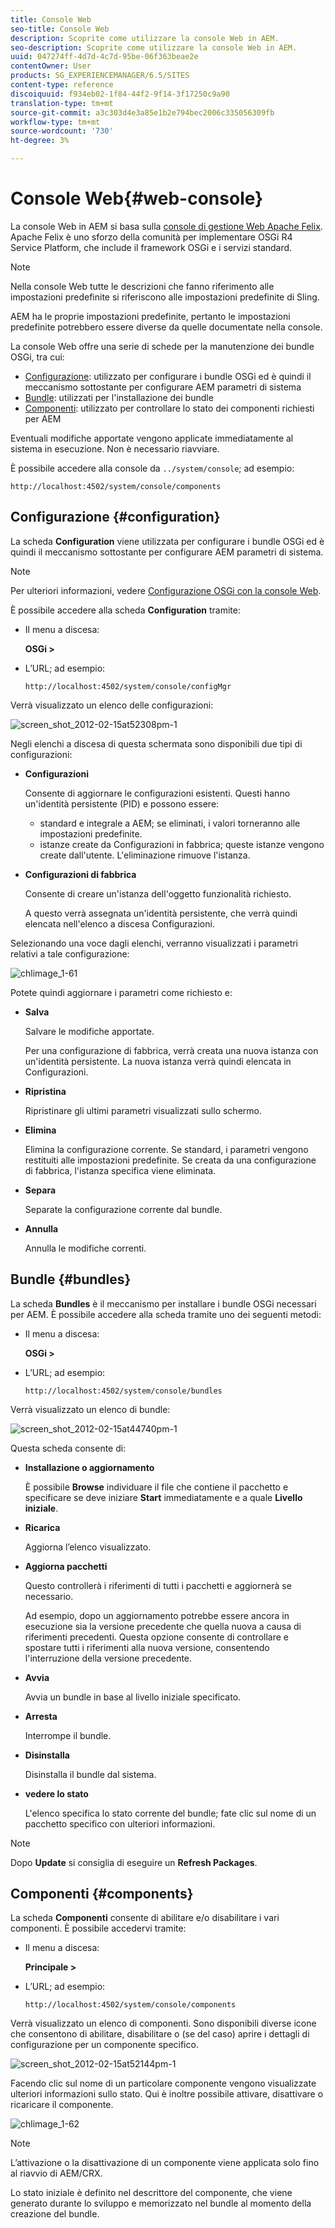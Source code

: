 ```yaml
---
title: Console Web
seo-title: Console Web
description: Scoprite come utilizzare la console Web in AEM.
seo-description: Scoprite come utilizzare la console Web in AEM.
uuid: 047274ff-4d7d-4c7d-95be-06f363beae2e
contentOwner: User
products: SG_EXPERIENCEMANAGER/6.5/SITES
content-type: reference
discoiquuid: f934eb02-1f84-44f2-9f14-3f17250c9a90
translation-type: tm+mt
source-git-commit: a3c303d4e3a85e1b2e794bec2006c335056309fb
workflow-type: tm+mt
source-wordcount: '730'
ht-degree: 3%

---
```



# Console Web{#web-console}

La console Web in AEM si basa sulla [console di gestione Web Apache Felix](https://felix.apache.org/documentation/subprojects/apache-felix-web-console.html). Apache Felix è uno sforzo della comunità per implementare OSGi R4 Service Platform, che include il framework OSGi e i servizi standard.

>[!NOTE]
>
>Nella console Web tutte le descrizioni che fanno riferimento alle impostazioni predefinite si riferiscono alle impostazioni predefinite di Sling.
>
>AEM ha le proprie impostazioni predefinite, pertanto le impostazioni predefinite potrebbero essere diverse da quelle documentate nella console.

La console Web offre una serie di schede per la manutenzione dei bundle OSGi, tra cui:

* [Configurazione](#configuration): utilizzato per configurare i bundle OSGi ed è quindi il meccanismo sottostante per configurare AEM parametri di sistema
* [Bundle](#bundles): utilizzati per l&#39;installazione dei bundle
* [Componenti](#components): utilizzato per controllare lo stato dei componenti richiesti per AEM

Eventuali modifiche apportate vengono applicate immediatamente al sistema in esecuzione. Non è necessario riavviare.

È possibile accedere alla console da `../system/console`; ad esempio:

`http://localhost:4502/system/console/components`

## Configurazione {#configuration}

La scheda **Configuration** viene utilizzata per configurare i bundle OSGi ed è quindi il meccanismo sottostante per configurare AEM parametri di sistema.

>[!NOTE]
>
>Per ulteriori informazioni, vedere [Configurazione OSGi con la console Web](/help/sites-deploying/configuring-osgi.md#osgi-configuration-with-the-web-console).

È possibile accedere alla scheda **Configuration** tramite:

* Il menu a discesa:

   **OSGi >**

* L’URL; ad esempio:

   `http://localhost:4502/system/console/configMgr`

Verrà visualizzato un elenco delle configurazioni:

![screen_shot_2012-02-15at52308pm-1](assets/screen_shot_2012-02-15at52308pm-1.png)

Negli elenchi a discesa di questa schermata sono disponibili due tipi di configurazioni:

* **Configurazioni**

   Consente di aggiornare le configurazioni esistenti. Questi hanno un&#39;identità persistente (PID) e possono essere:

   * standard e integrale a AEM; se eliminati, i valori torneranno alle impostazioni predefinite.
   * istanze create da Configurazioni in fabbrica; queste istanze vengono create dall&#39;utente. L&#39;eliminazione rimuove l&#39;istanza.

* **Configurazioni di fabbrica**

   Consente di creare un&#39;istanza dell&#39;oggetto funzionalità richiesto.

   A questo verrà assegnata un&#39;identità persistente, che verrà quindi elencata nell&#39;elenco a discesa Configurazioni.

Selezionando una voce dagli elenchi, verranno visualizzati i parametri relativi a tale configurazione:

![chlimage_1-61](assets/chlimage_1-61.png)

Potete quindi aggiornare i parametri come richiesto e:

* **Salva**

   Salvare le modifiche apportate.

   Per una configurazione di fabbrica, verrà creata una nuova istanza con un&#39;identità persistente. La nuova istanza verrà quindi elencata in Configurazioni.

* **Ripristina**

   Ripristinare gli ultimi parametri visualizzati sullo schermo.

* **Elimina**

   Elimina la configurazione corrente. Se standard, i parametri vengono restituiti alle impostazioni predefinite. Se creata da una configurazione di fabbrica, l&#39;istanza specifica viene eliminata.

* **Separa**

   Separate la configurazione corrente dal bundle.

* **Annulla**

   Annulla le modifiche correnti.

## Bundle {#bundles}

La scheda **Bundles** è il meccanismo per installare i bundle OSGi necessari per AEM. È possibile accedere alla scheda tramite uno dei seguenti metodi:

* Il menu a discesa:

   **OSGi >**

* L’URL; ad esempio:

   `http://localhost:4502/system/console/bundles`

Verrà visualizzato un elenco di bundle:

![screen_shot_2012-02-15at44740pm-1](assets/screen_shot_2012-02-15at44740pm-1.png)

Questa scheda consente di:

* **Installazione o aggiornamento**

   È possibile **Browse** individuare il file che contiene il pacchetto e specificare se deve iniziare **Start** immediatamente e a quale **Livello iniziale**.

* **Ricarica**

   Aggiorna l’elenco visualizzato.

* **Aggiorna pacchetti**

   Questo controllerà i riferimenti di tutti i pacchetti e aggiornerà se necessario.

   Ad esempio, dopo un aggiornamento potrebbe essere ancora in esecuzione sia la versione precedente che quella nuova a causa di riferimenti precedenti. Questa opzione consente di controllare e spostare tutti i riferimenti alla nuova versione, consentendo l&#39;interruzione della versione precedente.

* **Avvia**

   Avvia un bundle in base al livello iniziale specificato.

* **Arresta**

   Interrompe il bundle.

* **Disinstalla**

   Disinstalla il bundle dal sistema.

* **vedere lo stato**

   L&#39;elenco specifica lo stato corrente del bundle; fate clic sul nome di un pacchetto specifico con ulteriori informazioni.

>[!NOTE]
>
>Dopo **Update** si consiglia di eseguire un **Refresh Packages**.

## Componenti {#components}

La scheda **Componenti** consente di abilitare e/o disabilitare i vari componenti. È possibile accedervi tramite:

* Il menu a discesa:

   **Principale >**

* L’URL; ad esempio:

   `http://localhost:4502/system/console/components`

Verrà visualizzato un elenco di componenti. Sono disponibili diverse icone che consentono di abilitare, disabilitare o (se del caso) aprire i dettagli di configurazione per un componente specifico.

![screen_shot_2012-02-15at52144pm-1](assets/screen_shot_2012-02-15at52144pm-1.png)

Facendo clic sul nome di un particolare componente vengono visualizzate ulteriori informazioni sullo stato. Qui è inoltre possibile attivare, disattivare o ricaricare il componente.

![chlimage_1-62](assets/chlimage_1-62.png)

>[!NOTE]
>
>L’attivazione o la disattivazione di un componente viene applicata solo fino al riavvio di AEM/CRX.
>
>Lo stato iniziale è definito nel descrittore del componente, che viene generato durante lo sviluppo e memorizzato nel bundle al momento della creazione del bundle.

